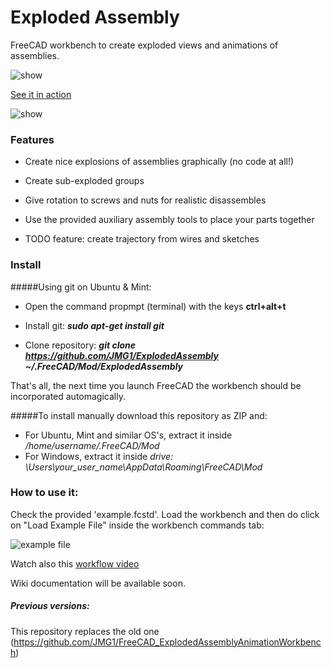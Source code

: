 # Exploded Assembly
FreeCAD workbench to create exploded views and animations of assemblies.

![show](http://2.bp.blogspot.com/-Og8hzXXrAS0/VuaVxWhcKEI/AAAAAAAACv4/MCYpnIEPUrgeOrYIxr9ZoGqXdT9_bszjQ/s1600/Captura%2Bde%2Bpantalla%2Bde%2B2016-03-14%2B09%253A32%253A47.png)

[See it in action](https://www.youtube.com/watch?v=lzYR7I2h7KQ)

![show](https://2.bp.blogspot.com/-tnSy-KUFGjA/VzZAnJDWmtI/AAAAAAAACyQ/nejOOXu-1ewZv-aSOy_qIxKjHvjU7QAYACLcB/s1600/exploded_595-780_1.gif)

### Features

* Create nice explosions of assemblies graphically (no code at all!)

* Create sub-exploded groups

* Give rotation to screws and nuts for realistic disassembles

* Use the provided auxiliary assembly tools to place your parts together

* TODO feature: create trajectory from wires and sketches


### Install
#####Using git on Ubuntu & Mint:
- Open the command propmpt (terminal) with the keys **ctrl+alt+t**

- Install git:  ***sudo apt-get install git***

- Clone repository:  ***git clone https://github.com/JMG1/ExplodedAssembly ~/.FreeCAD/Mod/ExplodedAssembly***

That's all, the next time you launch FreeCAD the workbench should be incorporated automagically.

#####To install manually download this repository as ZIP and:
- For Ubuntu, Mint and similar OS's, extract it inside */home/username/.FreeCAD/Mod*
- For Windows, extract it inside *drive: \Users\your_user_name\AppData\Roaming\FreeCAD\Mod*


### How to use it:

Check the provided 'example.fcstd'.
Load the workbench and then do click on "Load Example File" inside the workbench commands tab:

![example file](https://1.bp.blogspot.com/-FeveiMS2BKc/Vus6ahKVNAI/AAAAAAAACwE/p01Ry20Wr9QZhCPhkXtTXWtdJkY29EAYQ/s1600/rCaptura%2Bde%2Bpantalla%2Bde%2B2016-03-18%2B00%253A11%253A22.png)

Watch also this [workflow video](https://www.youtube.com/watch?v=t72qdG772Q8&feature=youtu.be)

Wiki documentation will be available soon.
  
##### Previous versions:
This repository replaces the old one (https://github.com/JMG1/FreeCAD_ExplodedAssemblyAnimationWorkbench) 

